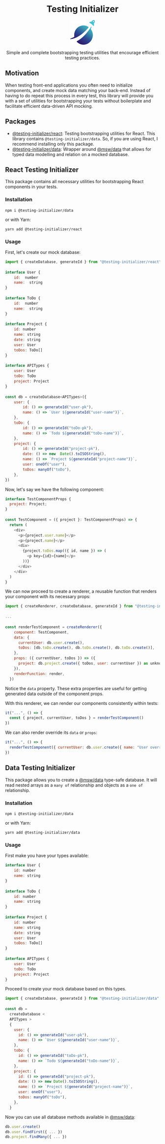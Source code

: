 <div align="center">
<h1>Testing Initializer</h1>

<img
    height="80"
    width="80"
    alt="logo"
    src="https://raw.githubusercontent.com/JoseRFelix/testing-initializer/main/other/logo.png"
  />

<p>Simple and complete bootstrapping testing utilities that encourage efficient testing practices.</p>
</div>

## Motivation

When testing front-end applications you often need to initialize components, and create mock data matching your
back-end. Instead of having to do repeat this process in every test, this library will provide you with a set of
utilities for bootstrapping your tests without boilerplate and facilitate efficient data-driven API mocking.

## Packages

- [@testing-initializer/react](#react-testing-initializer): Testing bootstrapping utilities for React. This library
  contains `@testing-initializer/data`. So, if you are using React, I recommend installing only this package.
- [@testing-initializer/data](#data-testing-initializer): Wrapper around [@msw/data]("https://github.com/mswjs/data")
  that allows for typed data modelling and relation on a mocked database.

## React Testing Initializer

This package contains all necessary utilities for bootstrapping React components in your tests.

### Installation

```shell
npm i @testing-initializer/data
```

or with Yarn:

```shell
yarn add @testing-initializer/react
```

### Usage

First, let's create our mock database:

```js
import { createDatabase, generateId } from "@testing-initializer/react"

interface User {
	id:  number
	name:  string
}

interface ToDo {
	id:  number
	name:  string
}

interface Project {
	id: number
	name: string
	date: string
	user: User
	toDos: ToDo[]
}

interface APITypes {
	user: User
	toDo: ToDo
	project: Project
}

const db = createDatabase<APITypes>({
	user: {
		id: () => generateId("user-pk"),
		name: () => `User ${generateId("user-name")}`,
	},
	toDo: {
		id: () => generateId("toDo-pk"),
		name: () => `Todo ${generateId("toDo-name")}`,
	},
	project: {
		id: () => generateId("project-pk"),
		date: () => new  Date().toISOString(),
		name: () => `Project ${generateId("project-name")}`,
		user: oneOf("user"),
		toDos: manyOf("toDo"),
	},
})
```

Now, let's say we have the following component:

```js
interface TestComponentProps {
  project: Project;
}

const TestComponent = ({ project }: TestComponentProps) => {
  return (
    <div>
      <p>{project.user.name}</p>
      <p>{project.name}</p>
      <div>
        {project.toDos.map(({ id, name }) => (
          <p key={id}>{name}</p>
        ))}
      </div>
    </div>
  )
}
```

We can now proceed to create a renderer, a reusable function that renders your component with its necessary props:

```js
import { createRenderer, createDatabase, generateId } from "@testing-initializer/react"

...

const renderTestComponent = createRenderer({
    component: TestComponent,
    data: {
      currentUser: db.user.create(),
      toDos: [db.toDo.create(), db.toDo.create(), db.toDo.create()],
    },
    props: ({ currentUser, toDos }) => ({
      project: db.project.create({ toDos, user: currentUser }) as unknown as Project,
    }),
    renderFunction: render,
  })
```

Notice the `data` property. These extra properties are useful for getting generated data outside of the component props.

With this renderer, we can render our components consistently within tests:

```js
it("...", () => {
  const { project, currentUser, toDos } = renderTestComponent()
})
```

We can also render override its `data` or `props`:

```js
it("...", () => {
  renderTestComponent({ currentUser: db.user.create({ name: "User override" }) })
})
```

## Data Testing Initializer

This package allows you to create a [@msw/data]("https://github.com/mswjs/data") type-safe database. It will read nested
arrays as a `many of` relationship and objects as a `one of` relationship.

### Installation

```shell
npm i @testing-initializer/data
```

or with Yarn:

```shell
yarn add @testing-initializer/data
```

### Usage

First make you have your types available:

```js
interface User {
	id: number
	name: string
}

interface ToDo {
	id: number
	name: string
}

interface Project {
	id: number
	name: string
	date: string
	user: User
	toDos: ToDo[]
}

interface APITypes {
	user: User
	toDo: ToDo
	project: Project
}
```

Proceed to create your mock database based on this types.

```js
import { createDatabase, generateId } from "@testing-initializer/data"

const db =
  createDatabase <
  APITypes >
  {
    user: {
      id: () => generateId("user-pk"),
      name: () => `User ${generateId("user-name")}`,
    },
    toDo: {
      id: () => generateId("toDo-pk"),
      name: () => `Todo ${generateId("toDo-name")}`,
    },
    project: {
      id: () => generateId("project-pk"),
      date: () => new Date().toISOString(),
      name: () => `Project ${generateId("project-name")}`,
      user: oneOf("user"),
      toDos: manyOf("toDo"),
    },
  }
```

Now you can use all database methods available in [@msw/data]("https://github.com/mswjs/data"):

```js
db.user.create()
db.user.findFirst({ ... })
db.project.findMany({ ... })
```
